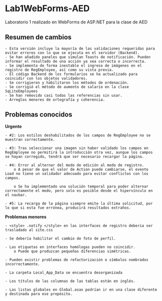 # Lab1WebForms-AED
 Laboratorio 1 realizado en WebForms de ASP.NET para la clase de AED

## Resumen de cambios ##

    - Esta versión incluye la mayoría de las validaciones requeridas para evitar errores con lo que se ejecuta en el servidor (Backend).
    - Se han añadido paneles que simulan Toasts de notificación. Pueden informar el resultado de una acción ya sea correcta o incorrecta.
    - Se implementa de forma inestable el ingreso de imágenes en el registro de RegEmployee, así como su vista previa.
    - El código Backend de los formularios se ha actualizado para coincidir con los objetos validadores.
    - Se corrigieron y habilitaron los métodos de ordenación.
    - Se corrigió el método de aumento de salario en la clase SqLiteEmployees
    - Se han removido casi todas las referencias sin usar.
    - Arreglos menores de ortografía y coherencia.
    

## Problemas conocidos ##

**Urgente**

    - #2: Los estilos deshabilitados de los campos de RegEmployee no se muestran correctamente.

    - #3: Tras seleccionar una imagen sin haber validado los campos en RegEmployee no permitirá la introducción otra vez, aunque los campos se hayan corregido, tendrá que ser necesario recargar la página.

    - #4: Error al alternar del modo de edición al modo de registro.
        o A pesar de que el valor de Action puede cambiarse, el evento Load no tiene un validador adecuado para evitar conflictos con los campos.
        
        o Se ha implementado una solución temporal para poder alternar correctamente el modo, pero solo es posible desde el hipervínculo en el navbar.

    - #5: La recarga de la página siempre emite la última solicitud, por lo que si esta fue errónea, producirá resultados extraños.

**Problemas menores**

    - <style> .notify </style> en las interfaces de registro deberia ser trasladado al site.css

    - Se debería habilitar el cambio de foto de perfil.

    - Las etiquetas en interfaces homólogas pueden no coincidir.
        o Puede que produzcan pequeñas diferencias simétricas.

    - Pueden existir problemas de refactorización o símbolos nombrados incorrectamente.

    - La carpeta Local_App_Data se encuentra desorganizada

    - Los títulos de las columnas de las tablas están en inglés.

    - Las listas globales en Global.asax podrían ir en una clase diferente y destinada para ese propósito.
